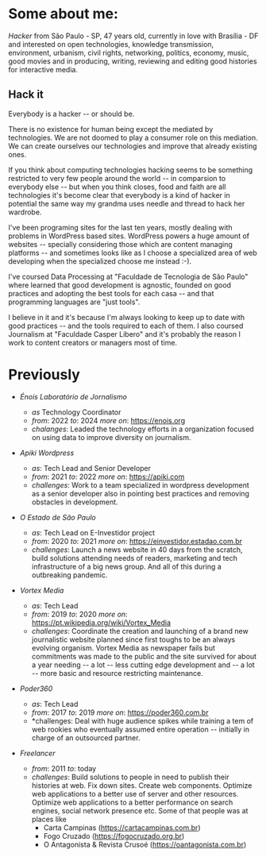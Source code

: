 # Some about me: #

*Hacker* from São Paulo - SP, 47 years old, currently in love with Brasília - DF and interested on open technologies, knowledge transmission, environment, urbanism, civil rights, networking, politics, economy, music, good movies and in producing, writing, reviewing and editing good histories for interactive media. 

## Hack it ##

Everybody is a hacker -- or should be.

There is no existence for human being except the mediated by technologies. We are not doomed to play a consumer role on this mediation. We can create ourselves our technologies and improve that already existing ones.

If you think about computing technologies hacking seems to be something restricted to very few people around the world -- in comparsion to everybody else -- but when you think closes, food and faith are all technologies it's become clear that everybody is a kind of hacker in potential the same way my grandma uses needle and thread to hack her wardrobe.

I've been programing sites for the last ten years, mostly dealing with problems in WordPress based sites. WordPress powers a huge amount of websites -- specially considering those which are content managing platforms -- and sometimes looks like as I choose a specialized area of web developing when the specialized choose me instead :-).

I've coursed Data Processing at "Faculdade de Tecnologia de São Paulo" where learned that good development is agnostic, founded on good practices and adopting the best tools for each casa -- and that programming languages are "just tools". 

I believe in it and it's because I'm always looking to keep up to date with good practices -- and the tools required to each of them. I also coursed Journalism at "Faculdade Casper Libero" and it's probably the reason I work to content creators or managers most of time.

# Previously #
- *Énois Laboratório de Jornalismo*
  - *as* Technology Coordinator
  - *from*: 2022 *to*: 2024 *more on*: https://enois.org
  - *chalanges*: Leaded the technology efforts in a organization focused on using data to improve diversity on journalism.

- *Apiki Wordpress*
  - *as*: Tech Lead and Senior Developer
  - *from*: 2021  *to*: 2022  *more on*: https://apiki.com
  - *challenges*: Work to a team specialized in wordpress development as a senior developer also in pointing best practices and removing obstacles in development.

- *O Estado de São Paulo*
  - *as*: Tech Lead on E-Investidor project
  - *from*: 2020	*to*: 2021	*more on*: https://einvestidor.estadao.com.br
  - *challenges*: Launch a news website in 40 days from the scratch, build solutions attending needs of readers, marketing and tech infrastructure of a big news group. And all of this during a outbreaking pandemic.

- *Vortex Media*
  - *as*: Tech Lead
  - *from*: 2019	*to*: 2020	*more on*: https://pt.wikipedia.org/wiki/Vortex_Media
  - *challenges*: Coordinate the creation and launching of a brand new journalistic website planned since first toughs to be an always evolving organism. Vortex Media as newspaper fails but commitments was made to the public and the site survived for about a year needing -- a lot -- less cutting edge development and -- a lot -- more basic and resource restricting maintenance.

- *Poder360*
  - *as*: Tech Lead
  - *from*: 2017	*to*: 2019	*more on*: https://poder360.com.br
  - *challenges: Deal with huge audience spikes while training a tem of web rookies who eventually assumed entire operation -- initially in charge of an outsourced partner.

- *Freelancer*
  - *from*: 2011 	*to*: today	
  - *challenges*: Build solutions to people in need to publish their histories at web. Fix down sites. Create web components. Optimize web applications to a better use of server and other resources. Optimize web applications to a better performance on search engines, social network presence etc. Some of that people was at places like
    - Carta Campinas (https://cartacampinas.com.br)
    - Fogo Cruzado (https://fogocruzado.org.br)
    - O Antagonista & Revista Crusoé (https://oantagonista.com.br)
